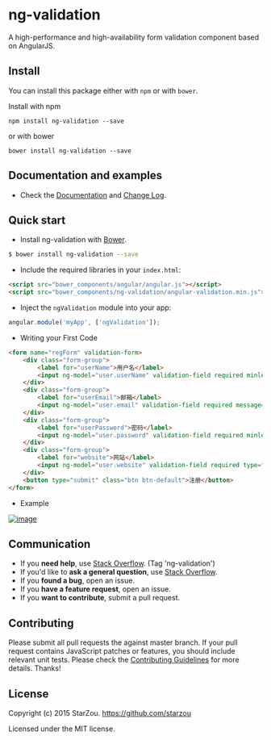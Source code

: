 # ng-validation
A high-performance and high-availability form validation component based on AngularJS.


## Install

You can install this package either with `npm` or with `bower`.

Install with npm

```
npm install ng-validation --save
```

or with bower

```
bower install ng-validation --save
```


## Documentation and examples

+ Check the [Documentation](http://starzou.github.io/ng-validation/docs/index.html) and [Change Log](https://github.com/starzou/ng-validation/releases).


## Quick start

+ Install ng-validation with [Bower](https://github.com/bower/bower).

>
```bash
$ bower install ng-validation --save
```

+ Include the required libraries in your `index.html`:

>
``` html
<script src="bower_components/angular/angular.js"></script>
<script src="bower_components/ng-validation/angular-validation.min.js"></script>
```

+ Inject the `ngValidation` module into your app:

>
``` js
angular.module('myApp', ['ngValidation']);
```

+ Writing your First Code

>
``` html
<form name="regForm" validation-form>
    <div class="form-group">
        <label for="userName">用户名</label>
        <input ng-model="user.userName" validation-field required minlength="3" type="text" class="form-control" id="userName" placeholder="Enter UserName">
    </div>
    <div class="form-group">
        <label for="userEmail">邮箱</label>
        <input ng-model="user.email" validation-field required message="{email:'请输入正确的邮箱'}" type="email" class="form-control" id="userEmail" placeholder="Enter Email">
    </div>
    <div class="form-group">
        <label for="userPassword">密码</label>
        <input ng-model="user.password" validation-field required minlength="6" type="password" class="form-control" id="userPassword" placeholder="Enter Password">
    </div>
    <div class="form-group">
        <label for="website">网站</label>
        <input ng-model="user.website" validation-field required type="url" class="form-control" id="website" placeholder="Enter Website">
    </div>
    <button type="submit" class="btn btn-default">注册</button>
</form>
```

+ Example

>
[![image](https://github.com/starzou/ng-validation/blob/gh-pages/docs/images/ng-validation.png)](http://starzou.github.io/ng-validation/docs/index.html)


## Communication

- If you **need help**, use [Stack Overflow](http://stackoverflow.com/questions/tagged/ng-validation). (Tag 'ng-validation')
- If you'd like to **ask a general question**, use [Stack Overflow](http://stackoverflow.com/questions/tagged/ng-validation).
- If you **found a bug**, open an issue.
- If you **have a feature request**, open an issue.
- If you **want to contribute**, submit a pull request.


## Contributing

Please submit all pull requests the against master branch. If your pull request contains JavaScript patches or features, you should include relevant unit tests. 
Please check the [Contributing Guidelines](https://github.com/starzou/ng-validation) for more details.
Thanks!


## License
Copyright (c) 2015 StarZou. https://github.com/starzou

Licensed under the MIT license.
